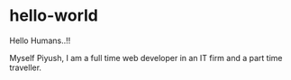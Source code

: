 # hello-world

Hello Humans..!!

Myself Piyush, I am a full time web developer in an IT firm and a part time traveller.
